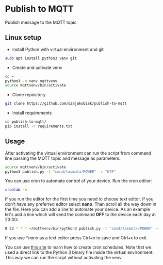 # Publish to MQTT
Publish message to the MQTT topic

## Linux setup
* Install Python with virtual environment and git
``` bash
sudo apt install python3 venv git
```

* Create and activate venv
``` bash
cd ~
python3 -m venv mqttvenv
source mqttvenv/bin/activate
```

* Clone repository
``` bash
git clone https://github.com/szajakubiak/publish-to-mqtt
```

* Install requirements
``` bash
cd publish-to-mqtt/
pip install -r requirements.txt
```

## Usage
After activating the virtual environment can run the script from command line passing the MQTT topic and message as parameters:
``` bash
source mqttvenv/bin/activate
python3 publish.py -t "cmnd/tasmota/POWER" -c "OFF"
```

You can use cron to automate control of your device. Run the cron editor:
``` bash
crontab -e
```

If you run the editor for the first time you need to choose text editor. If you don't have any preferred editor select **nano**. Than scroll all the way down in the file. Here you can add a line to automate your device. As an example let's add a line which will send the command **OFF** to the device each day at 23:00:
``` bash
0 23 * * * ~/mqttvenv/bin/python3 publish.py -t "cmnd/tasmota/POWER" -c "OFF"
```

If you use **nano* as a text editor press Ctrl+o to save and Ctrl+x to exit.

You can use [this site](https://crontab.guru/) to learn how to create cron schedules. Note that we used a direct link to the Python 3 binary file inside the virtual environment. This way we can run the script without activating the venv.
